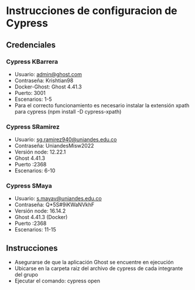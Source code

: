 # Instrucciones de configuracion de Cypress

## Credenciales

### Cypress KBarrera
* Usuario: admin@ghost.com
* Contraseña: Krishtian98
* Docker-Ghost: Ghost 4.41.3
* Puerto: 3001
* Escenarios: 1-5
* Para el correcto funcionamiento es necesario instalar la extensión xpath para cypress (npm install -D cypress-xpath)

### Cypress SRamirez
* Usuario: sg.ramirez940@uniandes.edu.co
* Contraseña: UniandesMisw2022
* Versión node: 12.22.1
* Ghost 4.41.3
* Puerto :2368
* Escenarios: 6-10

### Cypress SMaya
* Usuario: s.mayav@uniandes.edu.co
* Contraseña: Q*5S#9iKWaNVkhF
* Versión node: 16.14.2
* Ghost 4.41.3 (Docker)
* Puerto :2368
* Escenarios: 11-15

## Instrucciones
* Asegurarse de que la aplicación Ghost se encuentre en ejecución
* Ubicarse en la carpeta raiz del archivo de cypress de cada integrante del grupo
* Ejecutar el comando: cypress open
